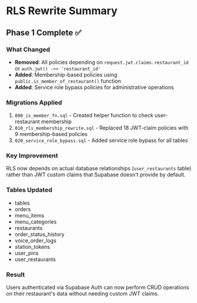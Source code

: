 # RLS Rewrite Summary

## Phase 1 Complete ✅

### What Changed
- **Removed**: All policies depending on `request.jwt.claims.restaurant_id` or `auth.jwt() ->> 'restaurant_id'`
- **Added**: Membership-based policies using `public.is_member_of_restaurant()` function
- **Added**: Service role bypass policies for administrative operations

### Migrations Applied
1. `000_is_member_fn.sql` - Created helper function to check user-restaurant membership
2. `010_rls_membership_rewrite.sql` - Replaced 18 JWT-claim policies with 9 membership-based policies
3. `020_service_role_bypass.sql` - Added service role bypass for all tables

### Key Improvement
RLS now depends on actual database relationships (`user_restaurants` table) rather than JWT custom claims that Supabase doesn't provide by default.

### Tables Updated
- tables
- orders
- menu_items
- menu_categories
- restaurants
- order_status_history
- voice_order_logs
- station_tokens
- user_pins
- user_restaurants

### Result
Users authenticated via Supabase Auth can now perform CRUD operations on their restaurant's data without needing custom JWT claims.